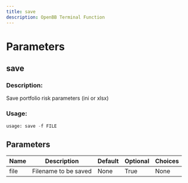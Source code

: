 ```yaml
---
title: save
description: OpenBB Terminal Function
---
```


# Parameters

## save

### Description: 

Save portfolio risk parameters (ini or xlsx)

### Usage: 
```python
usage: save -f FILE
```

## Parameters

| Name | Description | Default | Optional | Choices |
| ---- | ----------- | ------- | -------- | ------- |
| file | Filename to be saved | None | True | None |


